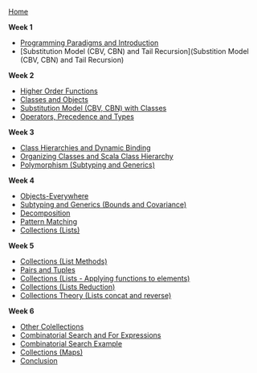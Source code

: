 [Home](https://github.com/rohitvg/scala-principles-1/wiki)

**Week 1**

* [Programming Paradigms and Introduction](https://github.com/rohitvg/scala-principles-1/wiki/Programming-Paradigms-and-Introduction)
* [Substitution Model (CBV, CBN) and Tail Recursion](Substition Model (CBV, CBN) and Tail Recursion)

**Week 2**

* [Higher Order Functions](https://github.com/rohitvg/scala-principles-1/wiki/Higher-Order-Functions)
* [Classes and Objects](https://github.com/rohitvg/scala-principles-1/wiki/Classes-and-Objects)
* [Substitution Model (CBV, CBN) with Classes](https://github.com/rohitvg/scala-principles-1/wiki/Substitution-Model-(CBV,-CBN)-with-Classes)
* [Operators, Precedence and Types](https://github.com/rohitvg/scala-principles-1/wiki/Operators,-Precedence-and-Type)

**Week 3**

* [Class Hierarchies and Dynamic Binding](https://github.com/rohitvg/scala-principles-1/wiki/Class-Hierarchies-and-Dynamic-Binding)
* [Organizing Classes and Scala Class Hierarchy](https://github.com/rohitvg/scala-principles-1/wiki/Organizing-Classes-and-Scala-Class-Hierarchy)
* [Polymorphism (Subtyping and Generics)](https://github.com/rohitvg/scala-principles-1/wiki/Polymorphism-(-Subtyping-and-Generics-))

**Week 4**

* [Objects-Everywhere](https://github.com/rohitvg/scala-principles-1/wiki/Objects-Everywhere)
* [Subtyping and Generics (Bounds and Covariance)](https://github.com/rohitvg/scala-principles-1/wiki/Subtyping-and-Generics-(Bounds-and-Covariance))
* [Decomposition](https://github.com/rohitvg/scala-principles-1/wiki/Decomposition)
* [Pattern Matching](https://github.com/rohitvg/scala-principles-1/wiki/Pattern-Matching)
* [Collections (Lists)](https://github.com/rohitvg/scala-principles-1/wiki/Collections-(Lists))

**Week 5**

* [Collections (List Methods)](https://github.com/rohitvg/scala-principles-1/wiki/Collections-(List-Methods))
* [Pairs and Tuples](https://github.com/rohitvg/scala-principles-1/wiki/Collections-(Pairs-and-Tuples))
* [Collections (Lists - Applying functions to elements)](https://github.com/rohitvg/scala-principles-1/wiki/Collections-(Lists---Applying-functions-to-elements))
* [Collections (Lists Reduction)](https://github.com/rohitvg/scala-principles-1/wiki/Collections-(Lists-Reduction))
* [Collections Theory (Lists concat and reverse)](https://github.com/rohitvg/scala-principles-1/wiki/Collections-Theory-(Lists-concat-and-reverse))

**Week 6**

* [Other Colellections]()
* [Combinatorial Search and For Expressions]()
* [Combinatorial Search Example]()
* [Collections (Maps)]()
* [Conclusion]()